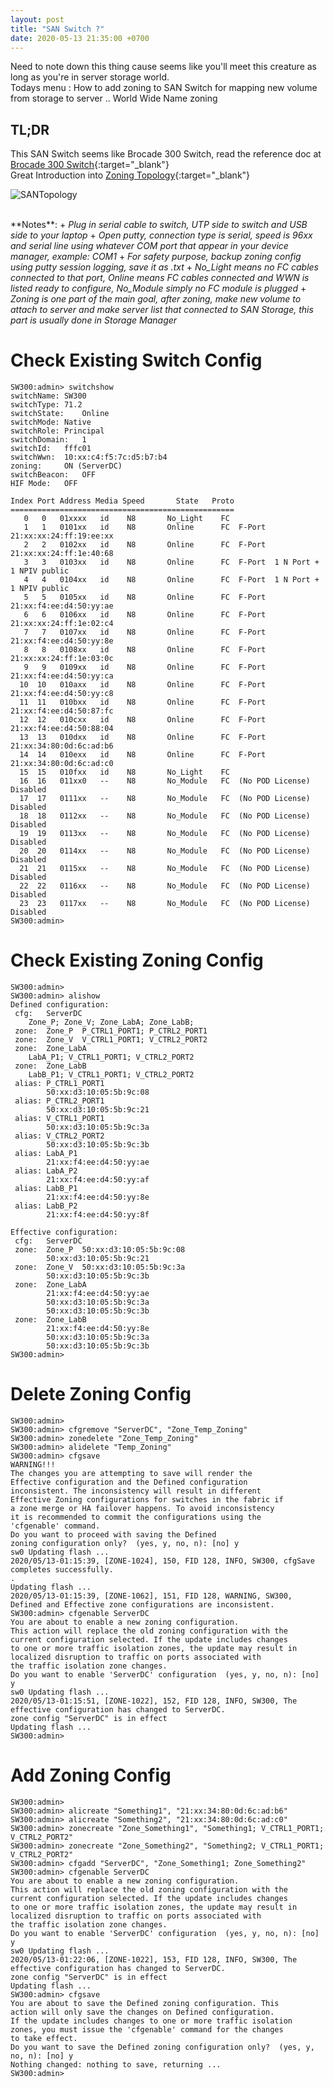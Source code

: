 ```yaml
---
layout: post
title: "SAN Switch ?"
date: 2020-05-13 21:35:00 +0700
---
```


Need to note down this thing cause seems like you'll meet this creature as long as you're in server storage world.  
Todays menu : How to add zoning to SAN Switch for mapping new volume from storage to server ..  World Wide Name zoning

## TL;DR  
This SAN Switch seems like Brocade 300 Switch, read the reference doc at [Brocade 300 Switch](https://www.dataswitchworks.com/datasheets/switches/300-ds-03.pdf){:target="_blank"}   
Great Introduction into [Zoning Topology](http://www.sanadmin.net/2015/11/san-switches.html){:target="_blank"}  

<img src="\images\SAN\SANTopology.png" title="SANTopology" /> 
<head>						<!--- Memberikan border line pada table --->
<style>
table 

td, th {
  border: 1px solid #dddddd;
  text-align: left;
  padding: 8px;
}

tr:nth-child(even) {
  background-color: #dddddd;
}
</style>
</head>
<br/>							<!--- Memberikan blank line --->
**Notes**:
+	<em>Plug in serial cable to switch, UTP side to switch and USB side to your laptop</em>
+	<em>Open putty, connection type is serial, speed is 96xx and serial line using whatever COM port that appear in your device manager, example: COM1 </em>
+	<em>For safety purpose, backup zoning config using putty session logging, save it as .txt</em>
+	<em>No_Light means no FC cables connected to that port, Online means FC cables connected and WWN is listed ready to configure, No_Module simply no FC module is plugged</em>
+	<em>Zoning is one part of the main goal, after zoning, make new volume to attach to server and make server list that connected to SAN Storage, this part is usually done in Storage Manager</em>

# Check Existing Switch Config
	SW300:admin> switchshow
	switchName:	SW300
	switchType:	71.2
	switchState:	Online   
	switchMode:	Native
	switchRole:	Principal
	switchDomain:	1
	switchId:	fffc01
	switchWwn:	10:xx:c4:f5:7c:d5:b7:b4
	zoning:		ON (ServerDC)
	switchBeacon:	OFF
	HIF Mode:	OFF

	Index Port Address Media Speed       State   Proto
	==================================================
	   0   0   01xxxx   id    N8	   No_Light    FC  
	   1   1   0101xx   id    N8	   Online      FC  F-Port  21:xx:xx:24:ff:19:ee:xx 
	   2   2   0102xx   id    N8	   Online      FC  F-Port  21:xx:xx:24:ff:1e:40:68 
	   3   3   0103xx   id    N8	   Online      FC  F-Port  1 N Port + 1 NPIV public 
	   4   4   0104xx   id    N8	   Online      FC  F-Port  1 N Port + 1 NPIV public 
	   5   5   0105xx   id    N8	   Online      FC  F-Port  21:xx:f4:ee:d4:50:yy:ae 
	   6   6   0106xx   id    N8	   Online      FC  F-Port  21:xx:xx:24:ff:1e:02:c4 
	   7   7   0107xx   id    N8	   Online      FC  F-Port  21:xx:f4:ee:d4:50:yy:8e 
	   8   8   0108xx   id    N8	   Online      FC  F-Port  21:xx:xx:24:ff:1e:03:0c 
	   9   9   0109xx   id    N8	   Online      FC  F-Port  21:xx:f4:ee:d4:50:yy:ca 
	  10  10   010axx   id    N8	   Online      FC  F-Port  21:xx:f4:ee:d4:50:yy:c8 
	  11  11   010bxx   id    N8	   Online      FC  F-Port  21:xx:f4:ee:d4:50:87:fc 
	  12  12   010cxx   id    N8	   Online      FC  F-Port  21:xx:f4:ee:d4:50:88:04 
	  13  13   010dxx   id    N8	   Online      FC  F-Port  21:xx:34:80:0d:6c:ad:b6 
	  14  14   010exx   id    N8	   Online      FC  F-Port  21:xx:34:80:0d:6c:ad:c0 
	  15  15   010fxx   id    N8	   No_Light    FC  
	  16  16   011xx0   --    N8	   No_Module   FC  (No POD License) Disabled
	  17  17   0111xx   --    N8	   No_Module   FC  (No POD License) Disabled
	  18  18   0112xx   --    N8	   No_Module   FC  (No POD License) Disabled
	  19  19   0113xx   --    N8	   No_Module   FC  (No POD License) Disabled
	  20  20   0114xx   --    N8	   No_Module   FC  (No POD License) Disabled
	  21  21   0115xx   --    N8	   No_Module   FC  (No POD License) Disabled
	  22  22   0116xx   --    N8	   No_Module   FC  (No POD License) Disabled
	  23  23   0117xx   --    N8	   No_Module   FC  (No POD License) Disabled
	SW300:admin> 

# Check Existing Zoning Config
	SW300:admin>  
	SW300:admin> alishow  
	Defined configuration:  
	 cfg:	ServerDC	  
		Zone_P; Zone_V; Zone_LabA; Zone_LabB;  
	 zone:	Zone_P	P_CTRL1_PORT1; P_CTRL2_PORT1  
	 zone:	Zone_V	V_CTRL1_PORT1; V_CTRL2_PORT2  
	 zone:	Zone_LabA	  
		LabA_P1; V_CTRL1_PORT1; V_CTRL2_PORT2  
	 zone:	Zone_LabB  
		LabB_P1; V_CTRL1_PORT1; V_CTRL2_PORT2  
	 alias:	P_CTRL1_PORT1	  
			50:xx:d3:10:05:5b:9c:08  
	 alias:	P_CTRL2_PORT1	  
			50:xx:d3:10:05:5b:9c:21  
	 alias:	V_CTRL1_PORT1	  
			50:xx:d3:10:05:5b:9c:3a  
	 alias:	V_CTRL2_PORT2	  
			50:xx:d3:10:05:5b:9c:3b  
	 alias:	LabA_P1	  
			21:xx:f4:ee:d4:50:yy:ae  
	 alias:	LabA_P2	  
			21:xx:f4:ee:d4:50:yy:af  
	 alias:	LabB_P1	  
			21:xx:f4:ee:d4:50:yy:8e  
	 alias:	LabB_P2	  
			21:xx:f4:ee:d4:50:yy:8f  

	Effective configuration:
	 cfg:	ServerDC	
	 zone:	Zone_P	50:xx:d3:10:05:5b:9c:08
			50:xx:d3:10:05:5b:9c:21
	 zone:	Zone_V	50:xx:d3:10:05:5b:9c:3a
			50:xx:d3:10:05:5b:9c:3b
	 zone:	Zone_LabA	
			21:xx:f4:ee:d4:50:yy:ae
			50:xx:d3:10:05:5b:9c:3a
			50:xx:d3:10:05:5b:9c:3b
	 zone:	Zone_LabB	
			21:xx:f4:ee:d4:50:yy:8e
			50:xx:d3:10:05:5b:9c:3a
			50:xx:d3:10:05:5b:9c:3b
	SW300:admin> 

# Delete Zoning Config
	SW300:admin> 
	SW300:admin> cfgremove "ServerDC", "Zone_Temp_Zoning"
	SW300:admin> zonedelete "Zone_Temp_Zoning"
	SW300:admin> alidelete "Temp_Zoning"
	SW300:admin> cfgsave
	WARNING!!!
	The changes you are attempting to save will render the
	Effective configuration and the Defined configuration
	inconsistent. The inconsistency will result in different
	Effective Zoning configurations for switches in the fabric if
	a zone merge or HA failover happens. To avoid inconsistency
	it is recommended to commit the configurations using the
	'cfgenable' command.
	Do you want to proceed with saving the Defined
	zoning configuration only?  (yes, y, no, n): [no] y
	sw0 Updating flash ...
	2020/05/13-01:15:39, [ZONE-1024], 150, FID 128, INFO, SW300, cfgSave completes successfully.
	.
	Updating flash ...
	2020/05/13-01:15:39, [ZONE-1062], 151, FID 128, WARNING, SW300, Defined and Effective zone configurations are inconsistent.
	SW300:admin> cfgenable ServerDC
	You are about to enable a new zoning configuration.
	This action will replace the old zoning configuration with the
	current configuration selected. If the update includes changes 
	to one or more traffic isolation zones, the update may result in  
	localized disruption to traffic on ports associated with
	the traffic isolation zone changes.
	Do you want to enable 'ServerDC' configuration  (yes, y, no, n): [no] y
	sw0 Updating flash ...
	2020/05/13-01:15:51, [ZONE-1022], 152, FID 128, INFO, SW300, The effective configuration has changed to ServerDC.   
	zone config "ServerDC" is in effect
	Updating flash ...
	SW300:admin>

# Add Zoning Config
	SW300:admin> 
	SW300:admin> alicreate "Something1", "21:xx:34:80:0d:6c:ad:b6"
	SW300:admin> alicreate "Something2", "21:xx:34:80:0d:6c:ad:c0"
	SW300:admin> zonecreate "Zone_Something1", "Something1; V_CTRL1_PORT1; V_CTRL2_PORT2"
	SW300:admin> zonecreate "Zone_Something2", "Something2; V_CTRL1_PORT1; V_CTRL2_PORT2"
	SW300:admin> cfgadd "ServerDC", "Zone_Something1; Zone_Something2"
	SW300:admin> cfgenable ServerDC
	You are about to enable a new zoning configuration.
	This action will replace the old zoning configuration with the
	current configuration selected. If the update includes changes 
	to one or more traffic isolation zones, the update may result in  
	localized disruption to traffic on ports associated with
	the traffic isolation zone changes.
	Do you want to enable 'ServerDC' configuration  (yes, y, no, n): [no] y
	sw0 Updating flash ...
	2020/05/13-01:22:06, [ZONE-1022], 153, FID 128, INFO, SW300, The effective configuration has changed to ServerDC.   
	zone config "ServerDC" is in effect
	Updating flash ...
	SW300:admin> cfgsave
	You are about to save the Defined zoning configuration. This
	action will only save the changes on Defined configuration.
	If the update includes changes to one or more traffic isolation
	zones, you must issue the 'cfgenable' command for the changes
	to take effect.
	Do you want to save the Defined zoning configuration only?  (yes, y, no, n): [no] y
	Nothing changed: nothing to save, returning ...
	SW300:admin> 
